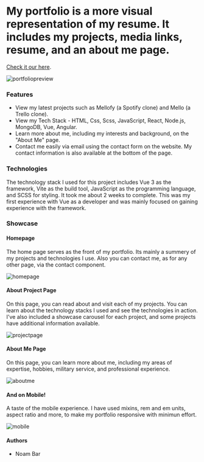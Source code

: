 
# My portfolio is a more visual representation of my resume. It includes my projects, media links, resume, and an about me page.

[Check it our here](https://portfolio-noambar.onrender.com/#/).

![portfoliopreview](https://res.cloudinary.com/noambar/image/upload/v1675073347/Portfolio/Projects/PortfolioFullPic_fvdg8i.png)


### Features

* View my latest projects such as Mellofy (a Spotify clone) and Mello (a Trello clone). 
* View my Tech Stack - HTML, Css, Scss, JavaScript, React, Node.js, MongoDB, Vue, Angular.
* Learn more about me, including my interests and background, on the "About Me" page.
* Contact me easily via email using the contact form on the website. My contact information is also available at the bottom of the page.

### Technologies

The technology stack I used for this project includes Vue 3 as the framework, Vite as the build tool, JavaScript as the programming language, and SCSS for styling. It took me about 2 weeks to complete. This was my first experience with Vue as a developer and was mainly focused on gaining experience with the framework.


### Showcase

#### Homepage

The home page serves as the front of my portfolio. Its mainly a summery of my projects and technologies I use. Also you can contact me, as for any other page, via the contact component.

![homepage](https://res.cloudinary.com/noambar/image/upload/v1675351019/Portfolio/Projects/Portfolio%20Imgs/HomePage_k5itbf.png)

#### About Project Page

On this page, you can read about and visit each of my projects. You can learn about the technology stacks I used and see the technologies in action. I've also included a showcase carousel for each project, and some projects have additional information available.

![projectpage](https://res.cloudinary.com/noambar/image/upload/v1675351020/Portfolio/Projects/Portfolio%20Imgs/PojectPage_cuzp8j.png)

#### About Me Page

On this page, you can learn more about me, including my areas of expertise, hobbies, military service, and professional experience.  

![aboutme](https://res.cloudinary.com/noambar/image/upload/v1675072794/Portfolio/Projects/Portfolio%20Imgs/AboutMe_gzundw.png)

#### And on Mobile!

A taste of the mobile experience. I have used mixins, rem and em units, aspect ratio and more, to make my portfolio responsive with minimun effort.

![mobile](https://res.cloudinary.com/noambar/image/upload/v1675350439/Portfolio/Projects/Portfolio%20Imgs/PortFolioMobilefull_huafv2.png)

#### Authors

* Noam Bar
